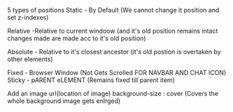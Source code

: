 5 types of positions 
Static - By Default (We cannot change it position and set z-indexes)

Relative -Relative to current windoow  (and it's old position remains intact 
changes made are made acc to it's old position)

Absolute  -  Relative to it's closest ancestor  (it's old postion is overtaken by other elements)

Fixed  - Browser Window (Not Gets Scrolled  FOR NAVBAR AND CHAT ICON)
Sticky - pARENT eLEMENT (Remains fixed till parent item)


Add an image
url(location of image)
background-size : cover (Covers the whole background image gets enlrged)

